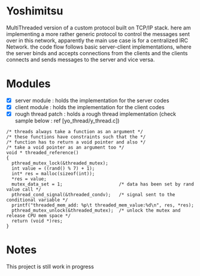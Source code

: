 # Yoshimitsu
MultiThreaded version of a custom protocol built on TCP/IP stack. here am implementing a more rather generic protocol to control the messages sent over in this network, apparently the main use case is for a centralized IRC Network. the code flow follows basic server-client implementations, where the server binds and accepts connections from the clients and the clients connects and sends messages to the server and vice versa.

# Modules
- [x] server module : holds the implementation for the server codes
- [x] client module : holds the implementation for the client codes
- [x] rough thread patch : holds a rough thread implementation (check sample below : ref [yo_thread/y_thread.c])

```shell 
/* threads always take a function as an argument */
/* these functions have constraints such that the */
/* function has to return a void pointer and also */
/* take a void pointer as an argument too */
void * threaded_reference()
{
  pthread_mutex_lock(&threaded_mutex);    
  int value = ((rand() % 7) + 1);
  int* res = malloc(sizeof(int));
  *res = value;
  mutex_data_set = 1;                     /* data has been set by rand value call */
  pthread_cond_signal(&threaded_condv);   /* signal sent to the conditional variable */
  printf("threaded_mem_add: %p\t threaded_mem_value:%d\n", res, *res);
  pthread_mutex_unlock(&threaded_mutex);  /* unlock the mutex and release CPU mem space */
  return (void *)res;
}

```

# Notes
This project is still work in progress